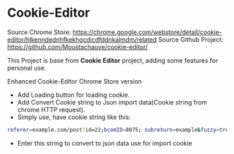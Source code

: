 # Cookie-Editor
Source Chrome Store:
https://chrome.google.com/webstore/detail/cookie-editor/hlkenndednhfkekhgcdicdfddnkalmdm/related
Source Github Project:
https://github.com/Moustachauve/cookie-editor/

This Project is base from **Cookie Editor** project, adding some features for personal use.

Enhanced Cookie-Editor Chrome Store version

 - Add Loading button for loading cookie.
 - Add Convert Cookie string to Json import data(Cookie string from chrome HTTP request).
 - Simply use, have cookie string like this:
```sh
referer=example.com/post?id=22;bcomID=8075; subreturn=example&fuzzy=true&ct=null&autobounce=true; JSESSIONID=6D20570E1EB; mbox=session
```
+ Enter this string to convert to json data use for import cookie



